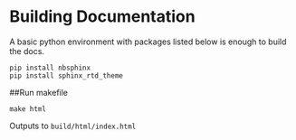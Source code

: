 # Building Documentation

A basic python environment with packages listed below is enough to build the docs.

```aidl
pip install nbsphinx
pip install sphinx_rtd_theme
```

##Run makefile

```aidl
make html
```

Outputs to `build/html/index.html`